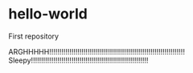 # hello-world
First repository

ARGHHHHH!!!!!!!!!!!!!!!!!!!!!!!!!!!!!!!!!!!!!!!!!!!!!!!!!!!!!!!!!!!!!!!!!!!
Sleepy!!!!!!!!!!!!!!!!!!!!!!!!!!!!!!!!!!!!!!!!!!!!!!!!!!!!!!!!!!
